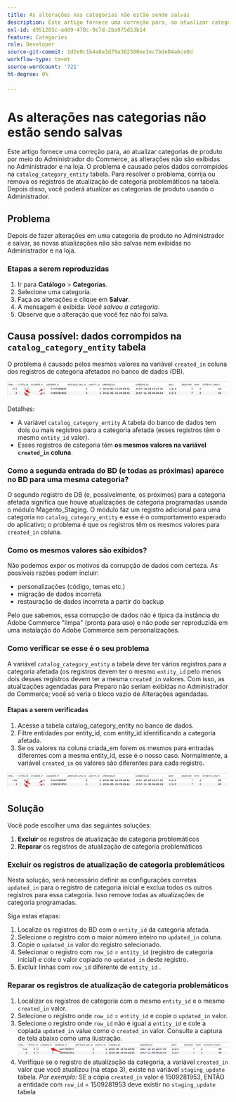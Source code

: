 ```yaml
---
title: As alterações nas categorias não estão sendo salvas
description: Este artigo fornece uma correção para, ao atualizar categorias de produto por meio do Administrador do Commerce, as alterações não são exibidas no Administrador e na loja. O problema é causado pelos dados corrompidos na tabela "catalog_category_entity". Para resolver o problema, corrija ou remova os registros de atualização de categoria problemáticos na tabela. Depois disso, você poderá atualizar as categorias de produto usando o Administrador.
exl-id: d951205c-add9-478c-9c7d-2ba975d53b14
feature: Categories
role: Developer
source-git-commit: 1d2e0c1b4a8e3d79a362500ee3ec7bde84a6ce0d
workflow-type: tm+mt
source-wordcount: '721'
ht-degree: 0%

---
```


# As alterações nas categorias não estão sendo salvas

Este artigo fornece uma correção para, ao atualizar categorias de produto por meio do Administrador do Commerce, as alterações não são exibidas no Administrador e na loja. O problema é causado pelos dados corrompidos na `catalog_category_entity` tabela. Para resolver o problema, corrija ou remova os registros de atualização de categoria problemáticos na tabela. Depois disso, você poderá atualizar as categorias de produto usando o Administrador.

## Problema

Depois de fazer alterações em uma categoria de produto no Administrador e salvar, as novas atualizações não são salvas nem exibidas no Administrador e na loja.

### Etapas a serem reproduzidas

1. Ir para **Catálogo** > **Categorias**.
1. Selecione uma categoria.
1. Faça as alterações e clique em **Salvar**.
1. A mensagem é exibida: *Você salvou a categoria*.
1. Observe que a alteração que você fez não foi salva.

## Causa possível: dados corrompidos na `catalog_category_entity` tabela

O problema é causado pelos mesmos valores na variável `created_in` coluna dos registros de categoria afetados no banco de dados (DB).

![Dados corrompidos na tabela catalog_category_entity](assets/catalog_category_entity.png)

Detalhes:

* A variável `catalog_category_entity` A tabela do banco de dados tem dois ou mais registros para a categoria afetada (esses registros têm o mesmo `entity_id` valor).
* Esses registros de categoria têm **os mesmos valores na variável `created_in` coluna**.

### Como a segunda entrada do BD (e todas as próximas) aparece no BD para uma mesma categoria?

O segundo registro de DB (e, possivelmente, os próximos) para a categoria afetada significa que houve atualizações de categoria programadas usando o módulo Magento\_Staging. O módulo faz um registro adicional para uma categoria no `catalog_category_entity` e esse é o comportamento esperado do aplicativo; o problema é que os registros têm os mesmos valores para `created_in` coluna.

### Como os mesmos valores são exibidos?

Não podemos expor os motivos da corrupção de dados com certeza. As possíveis razões podem incluir:

* personalizações (código, temas etc.)
* migração de dados incorreta
* restauração de dados incorreta a partir do backup

Pelo que sabemos, essa corrupção de dados não é típica da instância do Adobe Commerce &quot;limpa&quot; (pronta para uso) e não pode ser reproduzida em uma instalação do Adobe Commerce sem personalizações.

### Como verificar se esse é o seu problema

A variável `catalog_category_entity` a tabela deve ter vários registros para a categoria afetada (os registros devem ter o mesmo `entity_id` pelo menos dois desses registros devem ter a mesma `created_in` valores. Com isso, as atualizações agendadas para Preparo não seriam exibidas no Administrador do Commerce; você só veria o bloco vazio de Alterações agendadas.

#### Etapas a serem verificadas

1. Acesse a tabela catalog\_category\_entity no banco de dados.
1. Filtre entidades por entity\_id, com entity\_id identificando a categoria afetada.
1. Se os valores na coluna criada\_em forem os mesmos para entradas diferentes com a mesma entity\_id, esse é o nosso caso. Normalmente, a variável `created_in` os valores são diferentes para cada registro.

![Dados corrompidos na tabela catalog_category_entity](assets/catalog_category_entity.png)

## Solução

Você pode escolher uma das seguintes soluções:

1. **Excluir** os registros de atualização de categoria problemáticos
1. **Reparar** os registros de atualização de categoria problemáticos

### Excluir os registros de atualização de categoria problemáticos

Nesta solução, será necessário definir as configurações corretas `updated_in` para o registro de categoria inicial e exclua todos os outros registros para essa categoria. Isso remove todas as atualizações de categoria programadas.

Siga estas etapas:

1. Localize os registros do BD com o `entity_id` da categoria afetada.
1. Selecione o registro com o maior número inteiro no `updated_in` coluna.
1. Copie o `updated_in` valor do registro selecionado.
1. Selecionar o registro com `row_id` = `entity_id` (registro de categoria inicial) e cole o valor copiado no `updated_in` deste registro.
1. Excluir linhas com `row_id` diferente de `entity_id` .

### Reparar os registros de atualização de categoria problemáticos

1. Localizar os registros de categoria com o mesmo `entity_id` e o mesmo `created_in` valor.
1. Selecione o registro onde `row_id` = `entity_id` e copie o `updated_in` valor.
1. Selecione o registro onde `row_id` não é igual a `entity_id` e cole a copiada `updated_in` value como o `created_in` valor. Consulte a captura de tela abaixo como uma ilustração.    ![Copiar o created_in value.png](assets/copy_created-in_value.png)
1. Verifique se o registro de atualização da categoria, a variável `created_in` valor que você atualizou (na etapa 3), existe na variável `staging_update` tabela. *Por exemplo:* SE a cópia `created_in` valor é 1509281953, ENTÃO a entidade com `row_id` = 1509281953 deve existir no `staging_update` tabela
